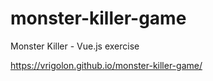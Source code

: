 # monster-killer-game
Monster Killer - Vue.js exercise

https://vrigolon.github.io/monster-killer-game/
